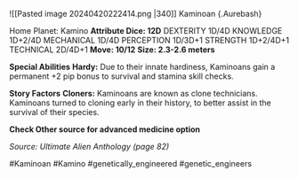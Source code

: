 ![[Pasted image 20240420222414.png |340]]
Kaminoan {.Aurebash}

Home Planet: Kamino
**Attribute Dice: 12D**
DEXTERITY 1D/4D
KNOWLEDGE 1D+2/4D
MECHANICAL 1D/4D
PERCEPTION 1D/3D+1
STRENGTH 1D+2/4D+1
TECHNICAL 2D/4D+1
**Move: 10/12**
**Size: 2.3-2.6 meters**

**Special Abilities**
**Hardy:** Due to their innate hardiness, Kaminoans gain a permanent +2 pip bonus to survival and stamina skill checks.

**Story Factors**
**Cloners:** Kaminoans are known as clone technicians. Kaminoans turned to cloning early in their history, to better assist in the survival of their species.

**Check Other source for advanced medicine option**

*Source: Ultimate Alien Anthology (page 82)*

#Kaminoan #Kamino #genetically_engineered #genetic_engineers